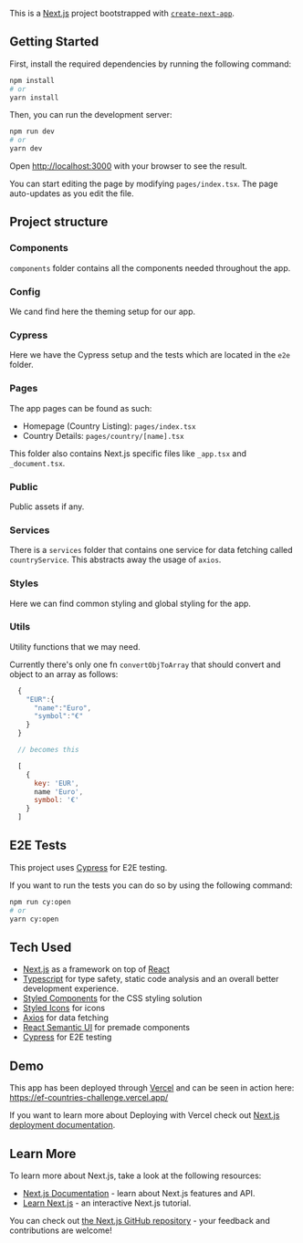 This is a [Next.js](https://nextjs.org/) project bootstrapped with [`create-next-app`](https://github.com/vercel/next.js/tree/canary/packages/create-next-app).

## Getting Started

First, install the required dependencies by running the following command:

```bash
npm install
# or
yarn install
```

Then, you can run the development server:

```bash
npm run dev
# or
yarn dev
```

Open [http://localhost:3000](http://localhost:3000) with your browser to see the result.

You can start editing the page by modifying `pages/index.tsx`. The page auto-updates as you edit the file.

## Project structure

### Components

`components` folder contains all the components needed throughout the app.

### Config

We cand find here the theming setup for our app.

### Cypress

Here we have the Cypress setup and the tests which are located in the `e2e` folder.

### Pages

The app pages can be found as such:

- Homepage (Country Listing): `pages/index.tsx`
- Country Details: `pages/country/[name].tsx`

This folder also contains Next.js specific files like `_app.tsx` and `_document.tsx`.

### Public

Public assets if any.

### Services

There is a `services` folder that contains one service for data fetching called `countryService`. This abstracts away the usage of `axios`.

### Styles

Here we can find common styling and global styling for the app.

### Utils

Utility functions that we may need.

Currently there's only one fn `convertObjToArray` that should convert and object to an array as follows:

```js
  {
    "EUR":{
      "name":"Euro",
      "symbol":"€"
    }
  }

  // becomes this

  [
    {
      key: 'EUR',
      name 'Euro',
      symbol: '€'
    }
  ]
```

## E2E Tests

This project uses [Cypress](https://docs.cypress.io/) for E2E testing.

If you want to run the tests you can do so by using the following command:

```bash
npm run cy:open
# or
yarn cy:open
```

## Tech Used

- [Next.js](https://nextjs.org/docs) as a framework on top of [React](https://reactjs.org/docs/getting-started.html)
- [Typescript](https://www.typescriptlang.org/) for type safety, static code analysis and an overall better development experience.
- [Styled Components](https://styled-components.com/) for the CSS styling solution
- [Styled Icons](https://styled-icons.dev/) for icons
- [Axios](https://axios-http.com/docs/intro) for data fetching
- [React Semantic UI](https://react.semantic-ui.com/) for premade components
- [Cypress](https://docs.cypress.io/) for E2E testing

## Demo

This app has been deployed through [Vercel](https://vercel.com/) and can be seen in action here: https://ef-countries-challenge.vercel.app/

If you want to learn more about Deploying with Vercel check out [Next.js deployment documentation](https://nextjs.org/docs/deployment).

## Learn More

To learn more about Next.js, take a look at the following resources:

- [Next.js Documentation](https://nextjs.org/docs) - learn about Next.js features and API.
- [Learn Next.js](https://nextjs.org/learn) - an interactive Next.js tutorial.

You can check out [the Next.js GitHub repository](https://github.com/vercel/next.js/) - your feedback and contributions are welcome!
